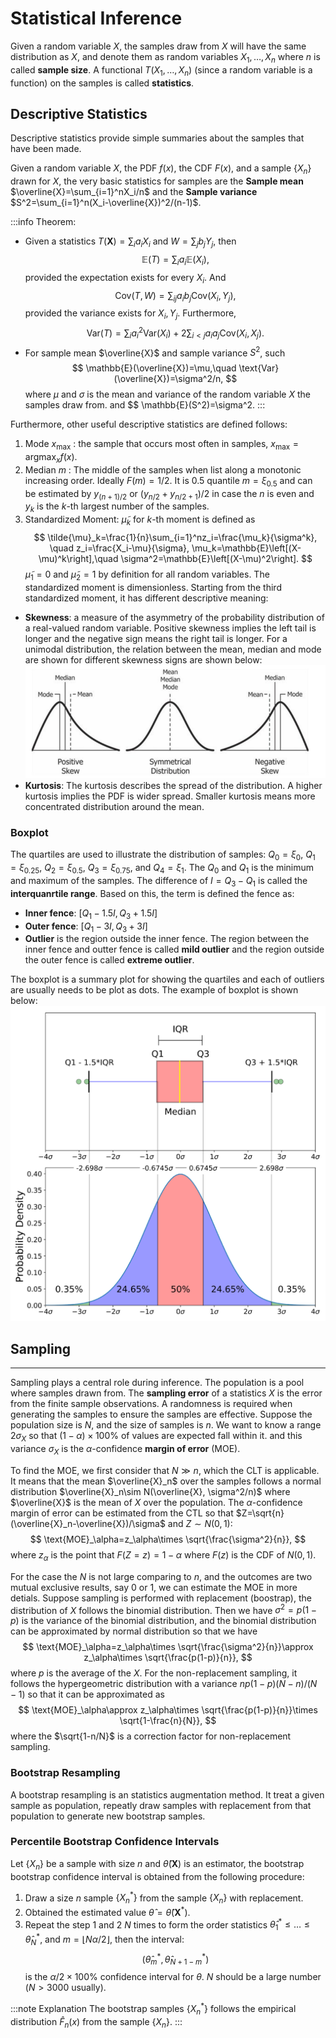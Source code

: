 # Statistical Inference

Given a random variable $X$, the samples draw from $X$ will have the same distribution as $X$, and denote them as random variables $X_1,\dots,X_n$ where $n$ is called **sample size**. A functional $T(X_1,\dots,X_n)$ (since a random variable is a function) on the samples is called **statistics**. 

## Descriptive Statistics

Descriptive statistics provide simple summaries about the samples that have been made.

Given a random variable $X$, the PDF $f(x)$, the CDF $F(x)$, and a sample $\lbrace X_n\rbrace$ drawn for $X$, the very basic statistics for samples are the **Sample mean** $\overline{X}=\sum_{i=1}^nX_i/n$ and the **Sample variance** $S^2=\sum_{i=1}^n(X_i-\overline{X})^2/(n-1)$. 

:::info Theorem:
* Given a statistics $T(\boldsymbol{X})=\sum_ia_iX_i$ and $W=\sum_jb_jY_j$, then
$$
\mathbb{E}(T)=\sum_ia_i\mathbb{E}(X_i),
$$
provided the expectation exists for every $X_i$. And 
$$
\text{Cov}(T,W)=\sum_{ij}a_ib_j\text{Cov}(X_i,Y_j),
$$
provided the variance exists for $X_i,Y_j$. Furthermore,
$$
\text{Var}(T) = \sum_ia^2_i\text{Var}(X_i)+2\sum_{i<j}a_ia_j\text{Cov}(X_i,X_j).
$$
* For sample mean $\overline{X}$ and sample variance $S^2$, such
$$
\mathbb{E}(\overline{X})=\mu,\quad \text{Var}(\overline{X})=\sigma^2/n,
$$
where $\mu$ and $\sigma$ is the mean and variance of the random variable $X$ the samples draw from.
and
$$
\mathbb{E}(S^2)=\sigma^2.
:::

Furthermore, other useful descriptive statistics are defined follows:
1. Mode $x_{\text{max}}$ : the sample that occurs most often in samples, $x_{\text{max}}=\text{argmax}_xf(x)$.
2. Median $m$ : The middle of the samples when list along a monotonic increasing order. Ideally $F(m)=1/2$. It is $0.5$ quantile $m=\xi_{0.5}$ and can be estimated by $y_{(n+1)/2}$ or $(y_{n/2}+y_{n/2+1})/2$ in case the $n$ is even and $y_k$ is the $k$-th largest number of the samples.
3. Standardized Moment: $\tilde{\mu}_k$ for $k$-th moment is defined as
$$
\tilde{\mu}_k=\frac{1}{n}\sum_{i=1}^nz_i=\frac{\mu_k}{\sigma^k}, \quad z_i=\frac{X_i-\mu}{\sigma}, \mu_k=\mathbb{E}\left[(X-\mu)^k\right],\quad \sigma^2=\mathbb{E}\left[(X-\mu)^2\right].
$$
$\tilde{\mu}_1=0$ and $\tilde{\mu}_2=1$ by definition for all random variables. The standardized moment is dimensionless. Starting from the third standardized moment, it has different descriptive meaning:
* **Skewness**: a measure of the asymmetry of the probability distribution of a real-valued random variable. Positive skewness implies the left tail is longer and the negative sign means the right tail is longer.  For a unimodal distribution, the relation between the mean, median and mode are shown for different skewness signs are shown below:
![skewness relationship with mean, median and mode](/img/docs/Image_skewness_mean_median_mode_relation.png)
* **Kurtosis**: The kurtosis describes the spread of the distribution. A higher kurtosis implies the PDF is wider spread. Smaller kurtosis means more concentrated distribution around the mean.

### Boxplot

The quartiles are used to illustrate the distribution of samples: $Q_0=\xi_{0}$, $Q_1=\xi_{0.25}$, $Q_2=\xi_{0.5}$, $Q_3=\xi_{0.75}$, and $Q_4=\xi_{1}$. The $Q_0$ and $Q_1$ is the minimum and maximum of the samples. The difference of $I=Q_3-Q_1$ is called the **interquanrtile range**. Based on this, the term is defined the fence as:
* **Inner fence**: $[Q_1-1.5I, Q_3+1.5I]$
* **Outer fence**: $[Q_1-3I, Q_3+3I]$
* **Outlier** is the region outside the inner fence. The region between the inner fence and outter fence is called **mild outlier** and the region outside the outer fence is called **extreme outlier**.

The boxplot is a summary plot for showing the quartiles and each of outliers are usually needs to be plot as dots. The example of boxplot is shown below:
![boxplot](/img/docs/Image_boxplot.png)

## Sampling
---
Sampling plays a central role during inference. The population is a pool where samples drawn from. The **sampling error** of a statistics $X$ is the error from the finite sample observations. A randomness is required when generating the samples to ensure the samples are effective. Suppose the population size is $N$, and the size of samples is $n$. We want to know a range $2\sigma_X$ so that $(1-\alpha)\times 100\%$ of values are expected fall within it. and this variance $\sigma_X$ is the $\alpha$-confidence **margin of error** (MOE).

To find the MOE, we first consider that $N\gg n$, which the CLT is applicable. It means that the mean $\overline{X}_n$ over the samples follows a normal distribution $\overline{X}_n\sim N(\overline{X}, \sigma^2/n)$ where $\overline{X}$ is the mean of $X$ over the population. The $\alpha$-confidence margin of error can be estimated from the CTL so that $Z=\sqrt{n}(\overline{X}_n-\overline{X})/\sigma$ and $Z\sim N(0,1)$:
$$
\text{MOE}_\alpha=z_\alpha\times \sqrt{\frac{\sigma^2}{n}},
$$
where $z_\alpha$ is the point that $F(Z=z)=1-\alpha$ where $F(z)$ is the CDF of $N(0,1)$.

For the case the $N$ is not large comparing to $n$, and the outcomes are two mutual exclusive results, say 0 or 1, we can estimate the MOE in more detials. Suppose sampling is performed with replacement (boostrap), the distribution of $X$ follows the binomial distribution. Then we have $\sigma^2=p(1-p)$ is the variance of the binomial distribution, and the binomial distribution can be approximated by normal distribution so that we have
$$
\text{MOE}_\alpha=z_\alpha\times \sqrt{\frac{\sigma^2}{n}}\approx z_\alpha\times \sqrt{\frac{p(1-p)}{n}},
$$
where $p$ is the average of the $X$.
For the non-replacement sampling, it follows the hypergeometric distribution with a variance $np(1-p)(N-n)/(N-1)$ so that it can be approximated as
$$
\text{MOE}_\alpha\approx z_\alpha\times \sqrt{\frac{p(1-p)}{n}}\times \sqrt{1-\frac{n}{N}},
$$
where the $\sqrt{1-n/N}$ is a correction factor for non-replacement sampling.

### Bootstrap Resampling

A bootstrap resampling is an statistics augmentation method. It treat a given sample as population, repeatly draw samples with replacement from that population to generate new bootstrap samples. 

### Percentile Bootstrap Confidence Intervals

Let $\lbrace X_n\rbrace$ be a sample with size $n$ and $\hat \theta(\boldsymbol{X})$ is an estimator, the bootstrap bootstrap confidence interval is obtained from the following procedure:
1. Draw a size $n$ sample $\lbrace X_n^*\rbrace$ from the sample $\lbrace X_n\rbrace$ with replacement.
2. Obtained the estimated value $\hat \theta = \hat \theta(\boldsymbol{X}^*)$.
3. Repeat the step 1 and 2 $N$ times to form the order statistics $\hat\theta^*_1\le \dots\le\hat \theta_N^*$, and $m=\lfloor N\alpha/2\rfloor$, then the interval:
$$
(\hat \theta^*_m, \hat\theta^*_{N+1-m})
$$
is the $\alpha/2\times 100\%$ confidence interval for $\theta$. $N$ should be a large number ($N >3000$ usually).

:::note Explanation
The bootstrap samples $\lbrace X^*_n\rbrace$ follows the empirical distribution $\hat F_n(x)$ from the sample $\lbrace X_n\rbrace$. 
:::